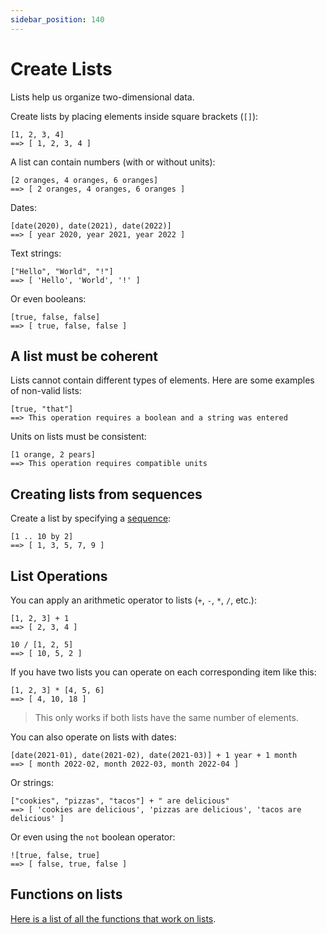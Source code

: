 ```yaml
---
sidebar_position: 140
---
```


# Create Lists

Lists help us organize two-dimensional data.

Create lists by placing elements inside square brackets (`[]`):

```deci live
[1, 2, 3, 4]
==> [ 1, 2, 3, 4 ]
```

A list can contain numbers (with or without units):

```deci live
[2 oranges, 4 oranges, 6 oranges]
==> [ 2 oranges, 4 oranges, 6 oranges ]
```

Dates:

```deci live
[date(2020), date(2021), date(2022)]
==> [ year 2020, year 2021, year 2022 ]
```

Text strings:

```deci live
["Hello", "World", "!"]
==> [ 'Hello', 'World', '!' ]
```

Or even booleans:

```deci live
[true, false, false]
==> [ true, false, false ]
```

## A list must be coherent

Lists cannot contain different types of elements. Here are some examples of non-valid lists:

```deci live
[true, "that"]
==> This operation requires a boolean and a string was entered
```

Units on lists must be consistent:

```deci live
[1 orange, 2 pears]
==> This operation requires compatible units
```

## Creating lists from sequences

Create a list by specifying a [sequence](../advanced-concepts/sequences):

```deci live
[1 .. 10 by 2]
==> [ 1, 3, 5, 7, 9 ]
```

## List Operations

You can apply an arithmetic operator to lists (`+`, `-`, `*`, `/`, etc.):

```deci live
[1, 2, 3] + 1
==> [ 2, 3, 4 ]
```

```deci live
10 / [1, 2, 5]
==> [ 10, 5, 2 ]
```

If you have two lists you can operate on each corresponding item like this:

```deci live
[1, 2, 3] * [4, 5, 6]
==> [ 4, 10, 18 ]
```

> This only works if both lists have the same number of elements.

You can also operate on lists with dates:

```deci live
[date(2021-01), date(2021-02), date(2021-03)] + 1 year + 1 month
==> [ month 2022-02, month 2022-03, month 2022-04 ]
```

Or strings:

```deci live
["cookies", "pizzas", "tacos"] + " are delicious"
==> [ 'cookies are delicious', 'pizzas are delicious', 'tacos are delicious' ]
```

Or even using the `not` boolean operator:

```deci live
![true, false, true]
==> [ false, true, false ]
```

## Functions on lists

[Here is a list of all the functions that work on lists](/docs/formulas/formulas-for-lists).
